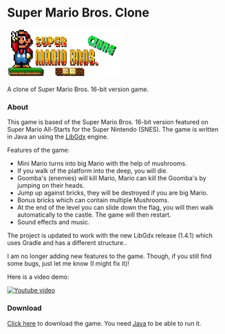 Super Mario Bros. Clone
==========
![image](logo.png)

A clone of Super Mario Bros. 16-bit version game.

### About
This game is based of the Super Mario Bros. 16-bit version featured on Super Mario All-Starts for the Super Nintendo (SNES). The game is written in Java an using the [LibGdx](http://libgdx.badlogicgames.com/) engine.

Features of the game:
* Mini Mario turns into big Mario with the help of mushrooms.
* If you walk of the platform into the deep, you will die.
* Goomba's (enemies) will kill Mario, Mario can kill the Goomba's by jumping on their heads.
* Jump up against bricks, they will be destroyed if you are big Mario.
* Bonus bricks which can contain multiple Mushrooms.
* At the end of the level you can slide down the flag, you will then walk automatically to the castle. The game will then restart.
* Sound effects and music.

The project is updated to work with the new LibGdx release (1.4.1) which uses Gradle and has a different structure..

I am no longer adding new features to the game. Though, if you still find some bugs, just let me know (I might fix it)!

Here is a video demo:

[![Youtube video](http://img.youtube.com/vi/GxyUYAL4O7I/0.jpg)](http://www.youtube.com/watch?v=GxyUYAL4O7I)

### Download

[Click here](https://github.com/ArjanFrans/mario-game/releases/download/1/mario-game-1.0.jar) to download the game. You need [Java](https://java.com/nl/download/) to be able to run it.
